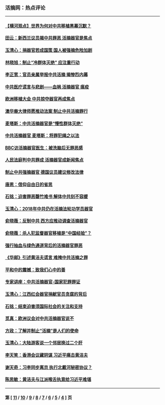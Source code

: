 ### 活摘网：热点评论
---
#### [【横河观点】世界为何对中共移植黑幕沉默？](../../pages/nf5879/n13244249.md?08160430) 
#### [田云：新西兰议员揭中共罪恶 活摘器官是焦点](../../pages/nf5879/n13070629.md?08160430) 
#### [玉清心：捐器官若成国策 国人被强摘危险加剧](../../pages/nf5879/n12802713.md?08160430) 
#### [林晓旭：制止“冷群体灭绝” 应注重行动](../../pages/nf5879/n12779736.md?08160430) 
#### [李正宽：官员亲属举报中共活摘 揭惨烈内幕](../../pages/nf5879/n12684490.md?08160430) 
#### [中共医疗谎言与悲剧——血祸 活摘器官 瘟疫](../../pages/nf5879/n12372103.md?08160430) 
#### [欧洲移植大会 中共掠夺器官再成焦点](../../pages/nf5879/n11538883.md?08160430) 
#### [澳华裔大律师愿推动法案 制止中共活摘罪行](../../pages/nf5879/n11377039.md?08160430) 
#### [麦塔斯：中共活摘器官是“慢性群体灭绝”](../../pages/nf5879/n11350529.md?08160430) 
#### [中共活摘器官 麦塔斯：将罪犯绳之以法](../../pages/nf5879/n11347973.md?08160430) 
#### [BBC访活摘器官医生：被洗脑后无罪恶感](../../pages/nf5879/n11335935.md?08160430) 
#### [人民法庭判中共罪成 活摘器官成新闻焦点](../../pages/nf5879/n11331578.md?08160430) 
#### [制止中共强摘器官 德国议员建议修改法律](../../pages/nf5879/n11249451.md?08160430) 
#### [唐恩：信仰自由日的省思](../../pages/nf5879/n11003525.md?08160430) 
#### [石铭：迫害罪恶罄竹难书  解体中共刻不容缓](../../pages/nf5879/n10942855.md?08160430) 
#### [玉清心：2018年中共仍在活摘法轮功学员器官](../../pages/nf5879/n10914646.md?08160430) 
#### [俞晓薇：反制中共 西方应推动调查活摘器官](../../pages/nf5879/n10794671.md?08160430) 
#### [俞晓薇：杀人犯监督器官移植是“中国经验”？](../../pages/nf5879/n10466427.md?08160430) 
#### [强行抽血与绿色通道背后的活摘器官罪恶](../../pages/nf5879/n10004708.md?08160430) 
#### [《华邮》引述黄洁夫谎言 难掩中共活摘之罪](../../pages/nf5879/n9642309.md?08160430) 
#### [平和中的震撼：致我们心中的善](../../pages/nf5879/n9021123.md?08160430) 
#### [专家讲座：中共活摘器官-国家犯罪罪证](../../pages/nf5879/n8828153.md?08160430) 
#### [玉清心：江西红会器官捐献官员贪腐的背后](../../pages/nf5879/n8522122.md?08160430) 
#### [石铭：结束迫害须国际社会的关注和支持](../../pages/nf5879/n8443497.md?08160430) 
#### [觅真：欧洲议会对中共活摘器官说不](../../pages/nf5879/n8337486.md?08160430) 
#### [方政：了解并制止“活摘”是人们的使命](../../pages/nf5879/n8329214.md?08160430) 
#### [玉清心：大陆游客说一个邻居换过二个肝](../../pages/nf5879/n8291404.md?08160430) 
#### [李天笑：香港会议藏阴谋 习近平痛击黄洁夫](../../pages/nf5879/n8241459.md?08160430) 
#### [谢天奇：习李同步离京 执行北戴河秘密协议？](../../pages/nf5879/n8230418.md?08160430) 
#### [陈思敏：黄洁夫与江派喉舌执意给习近平难堪](../../pages/nf5879/n8222166.md?08160430) 

---
#### 第 [ [11](./11.md?08160430) / [10](./10.md?08160430) / [9](./9.md?08160430) / [8](./8.md?08160430) / [7](./7.md?08160430) / [6](./6.md?08160430) / [5](./5.md?08160430) / [4](./4.md?08160430) ] 页
